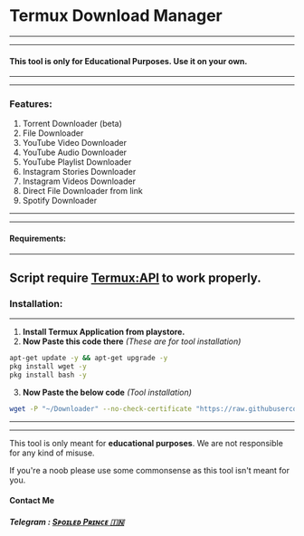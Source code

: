 # Termux Download Manager
----
----

#### This tool is only for Educational Purposes. Use it on your own.
---
---

### Features:
1. Torrent Downloader (beta)
2. File Downloader
3. YouTube Video Downloader
4. YouTube Audio Downloader
5. YouTube Playlist Downloader 
5. Instagram Stories Downloader
6. Instagram Videos Downloader
7. Direct File Downloader from link
8. Spotify Downloader

---
---

#### Requirements:
---
**Script require [Termux:API](https://play.google.com/store/apps/details?id=com.termux.api) to work properly.**
---

### Installation:
---
1. **Install Termux Application from playstore.**
2. **Now Paste this code there**  _(These are for tool installation)_
``` bash
apt-get update -y && apt-get upgrade -y
pkg install wget -y
pkg install bash -y
```
3. **Now Paste the below code** _(Tool installation)_
``` bash
wget -P "~/Downloader" --no-check-certificate "https://raw.githubusercontent.com/spoiled-ops/Termux_AllinOne-dl/master/install.sh | bash"
```
---
---
<!--more-->
This tool is only meant for **educational purposes**. We are not responsible for any kind of misuse. 

If you're a noob please use some commonsense as this tool isn't meant for you.

#### Contact Me
##### Telegram : [Sᴘᴏɪʟᴇᴅ Pʀɪɴᴄᴇ 🇮🇳](http://t.me/SpoiledPrince "Sᴘᴏɪʟᴇᴅ Pʀɪɴᴄᴇ 🇮🇳")
